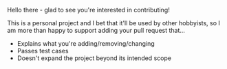 Hello there - glad to see you're interested in contributing!

This is a personal project and I bet that it'll be used by other hobbyists, so I am more than happy to support adding your pull request that...
 - Explains what you're adding/removing/changing
 - Passes test cases
 - Doesn't expand the project beyond its intended scope
